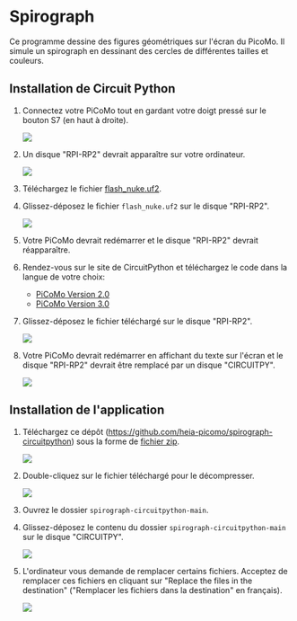 # Spirograph

Ce programme dessine des figures géométriques sur l'écran du PicoMo. Il
simule un spirograph en dessinant des cercles de différentes tailles et
couleurs.

## Installation de Circuit Python

1. Connectez votre PiCoMo tout en gardant votre doigt pressé sur le bouton S7 (en haut à droite).
   
   ![](assets/picomo_board_fr.jpg)
2. Un disque "RPI-RP2" devrait apparaître sur votre ordinateur.
   
   ![](assets/screen1.png)
3. Téléchargez le fichier [flash_nuke.uf2](https://datasheets.raspberrypi.com/soft/flash_nuke.uf2).
4. Glissez-déposez le fichier `flash_nuke.uf2` sur le disque "RPI-RP2".
   
   ![](assets/screen2.png)
5. Votre PiCoMo devrait redémarrer et le disque "RPI-RP2" devrait réapparaître.
6. Rendez-vous sur le site de CircuitPython et téléchargez le code dans la langue de votre choix:
    - [PiCoMo Version 2.0](https://circuitpython.org/board/picomo_v2/)
    - [PiCoMo Version 3.0](https://circuitpython.org/board/picomo_v3/)
7. Glissez-déposez le fichier téléchargé sur le disque "RPI-RP2".
   
   ![](assets/screen3.png)
8. Votre PiCoMo devrait redémarrer en affichant du texte sur l'écran
   et le disque "RPI-RP2" devrait être remplacé par un disque "CIRCUITPY".
   
   ![](assets/screen4.png)

## Installation de l'application

1. Téléchargez ce dépôt (https://github.com/heia-picomo/spirograph-circuitpython) sous la forme de [fichier
   zip](https://github.com/heia-picomo/spirograph-circuitpython/archive/refs/heads/main.zip).
   
   ![](assets/screen5.png)
2. Double-cliquez sur le fichier téléchargé pour le décompresser.

   ![](assets/screen6.png)
3. Ouvrez le dossier `spirograph-circuitpython-main`.
4. Glissez-déposez le contenu du dossier `spirograph-circuitpython-main` sur
   le disque "CIRCUITPY".
   
   ![](assets/screen7.png)
5. L'ordinateur vous demande de remplacer certains fichiers. Acceptez de
   remplacer ces fichiers en cliquant sur "Replace the files in the
   destination" ("Remplacer les fichiers dans la destination" en
   français).

   ![](assets/screen8.png)
